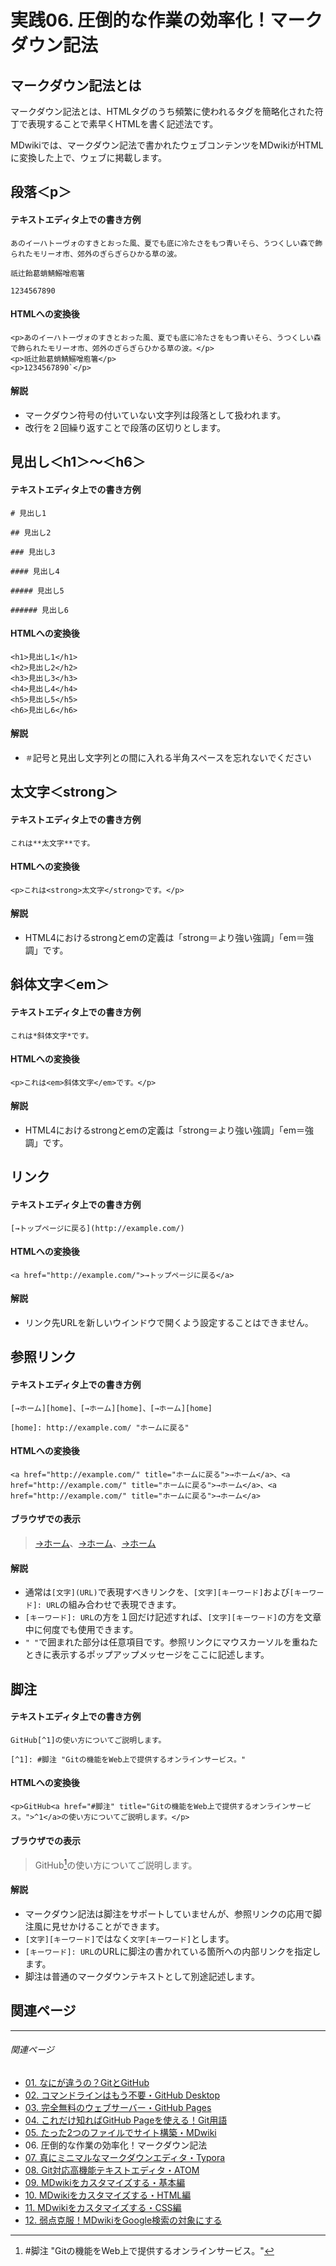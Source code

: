 # 実践06. 圧倒的な作業の効率化！マークダウン記法

## マークダウン記法とは

マークダウン記法とは、HTMLタグのうち頻繁に使われるタグを簡略化された符丁で表現することで素早くHTMLを書く記述法です。

MDwikiでは、マークダウン記法で書かれたウェブコンテンツをMDwikiがHTMLに変換した上で、ウェブに掲載します。

## 段落＜p＞

#### テキストエディタ上での書き方例

```
あのイーハトーヴォのすきとおった風、夏でも底に冷たさをもつ青いそら、うつくしい森で飾られたモリーオ市、郊外のぎらぎらひかる草の波。

祇辻飴葛蛸鯖鰯噌庖箸

1234567890
```

#### HTMLへの変換後

```
<p>あのイーハトーヴォのすきとおった風、夏でも底に冷たさをもつ青いそら、うつくしい森で飾られたモリーオ市、郊外のぎらぎらひかる草の波。</p>
<p>祇辻飴葛蛸鯖鰯噌庖箸</p>
<p>1234567890`</p>
```

#### 解説

* マークダウン符号の付いていない文字列は段落として扱われます。
* 改行を２回繰り返すことで段落の区切りとします。

## 見出し＜h1＞〜＜h6＞

#### テキストエディタ上での書き方例

```
# 見出し1

## 見出し2

### 見出し3

#### 見出し4

##### 見出し5

###### 見出し6

```

#### HTMLへの変換後

```
<h1>見出し1</h1>
<h2>見出し2</h2>
<h3>見出し3</h3>
<h4>見出し4</h4>
<h5>見出し5</h5>
<h6>見出し6</h6>
```

#### 解説

* `＃`記号と見出し文字列との間に入れる半角スペースを忘れないでください

## 太文字＜strong＞

#### テキストエディタ上での書き方例

```
これは**太文字**です。 
```

#### HTMLへの変換後

```
<p>これは<strong>太文字</strong>です。</p> 
```

#### 解説

* HTML4におけるstrongとemの定義は「strong＝より強い強調」「em＝強調」です。

## 斜体文字＜em＞

#### テキストエディタ上での書き方例

```
これは*斜体文字*です。 
```

#### HTMLへの変換後

```
<p>これは<em>斜体文字</em>です。</p> 
```

#### 解説

* HTML4におけるstrongとemの定義は「strong＝より強い強調」「em＝強調」です。

## リンク

#### テキストエディタ上での書き方例

```
[→トップページに戻る](http://example.com/)
```

#### HTMLへの変換後

```
<a href="http://example.com/">→トップページに戻る</a>
```

#### 解説

* リンク先URLを新しいウインドウで開くよう設定することはできません。

## 参照リンク

#### テキストエディタ上での書き方例

```
[→ホーム][home]、[→ホーム][home]、[→ホーム][home]

[home]: http://example.com/ "ホームに戻る"
```

#### HTMLへの変換後

```
<a href="http://example.com/" title="ホームに戻る">→ホーム</a>、<a href="http://example.com/" title="ホームに戻る">→ホーム</a>、<a href="http://example.com/" title="ホームに戻る">→ホーム</a>
```

#### ブラウザでの表示

> [→ホーム][home]、[→ホーム][home]、[→ホーム][home]
>
> [home]: http://example.com/ "ホームに戻る"

#### 解説

* 通常は`[文字](URL)`で表現すべきリンクを、`[文字][キーワード]`および`[キーワード]: URL`の組み合わせで表現できます。
* `[キーワード]: URL`の方を１回だけ記述すれば、`[文字][キーワード]`の方を文章中に何度でも使用できます。
* `" "`で囲まれた部分は任意項目です。参照リンクにマウスカーソルを重ねたときに表示するポップアップメッセージをここに記述します。

## 脚注

#### テキストエディタ上での書き方例

```
GitHub[^1]の使い方についてご説明します。

[^1]: #脚注 "Gitの機能をWeb上で提供するオンラインサービス。"
```

#### HTMLへの変換後

```
<p>GitHub<a href="#脚注" title="Gitの機能をWeb上で提供するオンラインサービス。">^1</a>の使い方についてご説明します。</p>
```

#### ブラウザでの表示

> GitHub[^1]の使い方についてご説明します。
>
> [^1]: #脚注 "Gitの機能をWeb上で提供するオンラインサービス。"

#### 解説

* マークダウン記法は脚注をサポートしていませんが、参照リンクの応用で脚注風に見せかけることができます。
* `[文字][キーワード]`ではなく`文字[キーワード]`とします。
* `[キーワード]: URL`のURLに脚注の書かれている箇所への内部リンクを指定します。
* 脚注は普通のマークダウンテキストとして別途記述します。

## 関連ページ

----

###### 関連ページ

* [01. なにが違うの？GitとGitHub](practice01.md)
* [02. コマンドラインはもう不要・GitHub Desktop](practice02.md)
* [03. 完全無料のウェブサーバー・GitHub Pages](practice03.md)
* [04. これだけ知ればGitHub Pageを使える！Git用語](practice04.md)
* [05. たった2つのファイルでサイト構築・MDwiki](practice05.md)
* <i class="far fa-hand-point-right"></i>06. 圧倒的な作業の効率化！マークダウン記法
* [07. 真にミニマルなマークダウンエディタ・Typora](practice07.md)
* [08. Git対応高機能テキストエディタ・ATOM](practice08.md)
* [09. MDwikiをカスタマイズする・基本編](practice09.md)
* [10. MDwikiをカスタマイズする・HTML編](practice10.md)
* [11. MDwikiをカスタマイズする・CSS編](practice11.md)
* [12. 弱点克服！MDwikiをGoogle検索の対象にする](practice12.md)